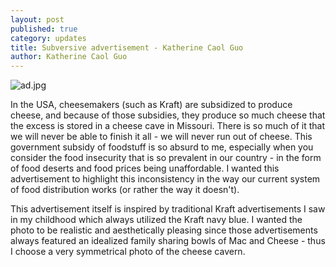 ```yaml
---
layout: post
published: true
category: updates
title: Subversive advertisement - Katherine Caol Guo
author: Katherine Caol Guo
---
```

![ad.jpg]({{site.baseurl}}/assets/ad.jpg)

In the USA, cheesemakers (such as Kraft) are subsidized to produce cheese, and because of those subsidies, they produce so much cheese that the excess is stored in a cheese cave in Missouri. There is so much of it that we will never be able to finish it all - we will never run out of cheese. This government subsidy of foodstuff is so absurd to me, especially when you consider the food insecurity that is so prevalent in our country - in the form of food deserts and food prices being unaffordable. I wanted this advertisement to highlight this inconsistency in the way our current system of food distribution works (or rather the way it doesn't). 

This advertisement itself is inspired by traditional Kraft advertisements I saw in my childhood which always utilized the Kraft navy blue. I wanted the photo to be realistic and aesthetically pleasing since those advertisements always featured an idealized family sharing bowls of Mac and Cheese - thus I choose a very symmetrical photo of the cheese cavern. 
